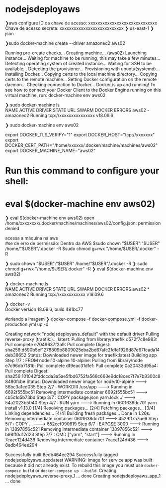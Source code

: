 # nodejsdeployaws

❯aws configure
ID da chave de acesso: xxxxxxxxxxxxxxxxxxxxxxxxxxxxx
Chave de acesso secreta: xxxxxxxxxxxxxxxxxxxxxxxxxxx
❯ us-east-1
❯ json

❯sudo docker-machine create --driver amazonec2 aws02

  Running pre-create checks...
  Creating machine...
  (aws02) Launching instance...
  Waiting for machine to be running, this may take a few minutes...
  Detecting operating system of created instance...
  Waiting for SSH to be available...
  Detecting the provisioner...
  Provisioning with ubuntu(systemd)...
  Installing Docker...
  Copying certs to the local machine directory...
  Copying certs to the remote machine...
  Setting Docker configuration on the remote daemon...
  Checking connection to Docker...
  Docker is up and running!
  To see how to connect your Docker Client to the Docker Engine running on this virtual machine, run: docker-machine env aws02

❯ sudo docker-machine ls                                                  
NAME    ACTIVE   DRIVER      STATE     URL                        SWARM   DOCKER     ERRORS
aws02   -        amazonec2   Running   tcp://xxxxxxxxxxxxxxx           v18.09.6   

❯ sudo docker-machine env aws02

  export DOCKER_TLS_VERIFY="1"
  export DOCKER_HOST="tcp://xxxxxxx"
  export DOCKER_CERT_PATH="/home/xxxxxx/.docker/machine/machines/aws02"
  export DOCKER_MACHINE_NAME="aws02"
  # Run this command to configure your shell: 
  # eval $(docker-machine env aws02)

❯ eval $(docker-machine env aws02)
  open /home/xxxxxxxx/.docker/machine/machines/aws02/config.json: permission denied

  acessa a máquina na aws  
  #se de erro de permissão: Dentro da AWS
  $sudo chown "$USER":"$USER" /home/"$USER"/.docker -R
  $sudo chmod g+rwx "/home/$USER/.docker" -R


❯ sudo chown "$USER":"$USER" /home/"$USER"/.docker -R
❯ sudo chmod g+rwx "/home/$USER/.docker" -R
❯ eval $(docker-machine env aws02) 

❯ docker-machine ls       
NAME    ACTIVE   DRIVER      STATE     URL                        SWARM   DOCKER     ERRORS
aws02   *        amazonec2   Running   tcp://xxxxxxxxxxx           v18.09.6   

❯ docker -v                               
Docker version 18.09.6, build 481bc77

#criando a imagem
❯ docker-compose -f docker-compose.yml -f docker-production.yml up -d

Creating network "nodejsdeployaws_default" with the default driver
Pulling reverse-proxy (traefik:)...
latest: Pulling from library/traefik
d572f7c8e983: Pull complete
e7049637f2a9: Pull complete
Digest: sha256:d590b5ef1278809b8809025eba2bd67afc2fdfe1926d87e67fcada14deb38652
Status: Downloaded newer image for traefik:latest
Building app
Step 1/7 : FROM node:10-alpine
10-alpine: Pulling from library/node
e7c96db7181b: Pull complete
df9eac31dfef: Pull complete
0a20433d95a4: Pull complete
Digest: sha256:101042fddccda3a5ae5fbd6752fa568c663e9dc18cec7f7e7b8300c88480fcbe
Status: Downloaded newer image for node:10-alpine
 ---> 56bc3a1ed035
Step 2/7 : WORKDIR /usr/app
 ---> Running in 6692f555bc51
Removing intermediate container 6692f555bc51
 ---> cb5c1d5b73bd
Step 3/7 : COPY package.json yarn.lock ./
 ---> 54a2023b5040
Step 4/7 : RUN yarn
 ---> Running in 0601638dc701
yarn install v1.13.0
[1/4] Resolving packages...
[2/4] Fetching packages...
[3/4] Linking dependencies...
[4/4] Building fresh packages...
Done in 1.26s.
Removing intermediate container 0601638dc701
 ---> 4529ff7a7be9
Step 5/7 : COPY . .
 ---> 652ccf090619
Step 6/7 : EXPOSE 3000
 ---> Running in 13897856c521
Removing intermediate container 13897856c521
 ---> b98ff0d12d23
Step 7/7 : CMD ["yarn", "start"]
 ---> Running in 7cacc124d436
Removing intermediate container 7cacc124d436
 ---> 8edb464ee294

Successfully built 8edb464ee294
Successfully tagged nodejsdeployaws_app:latest
WARNING: Image for service app was built because it did not already exist. To rebuild this image you must use `docker-compose build` or `docker-compose up --build`.
Creating nodejsdeployaws_reverse-proxy_1 ... done
Creating nodejsdeployaws_app_1           ... done

